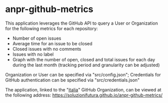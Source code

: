 # anpr-github-metrics

This application leverages the GitHub API to query a User or Organization for the following metrics for each repository:

* Number of open issues
* Average time for an issue to be closed
* Closed issues with no comments
* Issues with no label
* Graph with the number of open, closed and total issues for each day during the last month (tracking period and granularity can be adjusted)

Organization or User can be specified via "src/config.json";
Credentials for GitHub authentication can be specified via "src/credentials.json"

The application, linked to the "[italia](https://github.com/italia)" GitHub Organization, can be viewed at the following address:
https://soluzionifutura.github.io/anpr-github-metrics/

